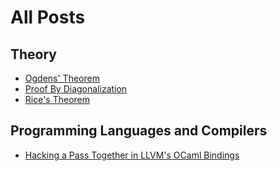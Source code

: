 # All Posts

## Theory
- [Ogdens' Theorem](/ogdens-theorem)
- [Proof By Diagonalization](/proof-by-diagonalization)
- [Rice's Theorem](/rices-theorem)

## Programming Languages and Compilers
- [Hacking a Pass Together in LLVM's OCaml Bindings](/ocaml-llvm-pass)